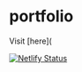 # portfolio

Visit [here](

[![Netlify Status](https://api.netlify.com/api/v1/badges/dacc752c-9eb8-4635-b2f9-192262869441/deploy-status)](https://app.netlify.com/sites/myportfoliojl/deploys)
